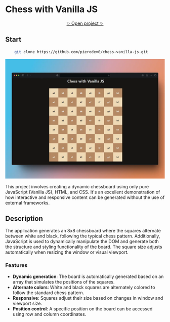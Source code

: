 # Chess with Vanilla JS
<div align="center">   
  <a href="https://chess-vanilla-js.vercel.app/">
        ✨ Open project ✨
        <br/>
    </a>
</div>

## Start

```sh
    git clone https://github.com/pierodev0/chess-vanilla-js.git
```



![just-the-basics](./src/images/README.webp)

This project involves creating a dynamic chessboard using only pure JavaScript (Vanilla JS), HTML, and CSS. It's an excellent demonstration of how interactive and responsive content can be generated without the use of external frameworks.

## Description

The application generates an 8x8 chessboard where the squares alternate between white and black, following the typical chess pattern. Additionally, JavaScript is used to dynamically manipulate the DOM and generate both the structure and styling functionality of the board. The square size adjusts automatically when resizing the window or visual viewport.

### Features

- **Dynamic generation**: The board is automatically generated based on an array that simulates the positions of the squares.
- **Alternate colors**: White and black squares are alternately colored to follow the standard chess pattern.
- **Responsive**: Squares adjust their size based on changes in window and viewport size.
- **Position control**: A specific position on the board can be accessed using row and column coordinates.


